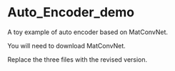# Auto_Encoder_demo
A toy example of auto encoder based on MatConvNet.

You will need to download MatConvNet.

Replace the three files with the revised version.
